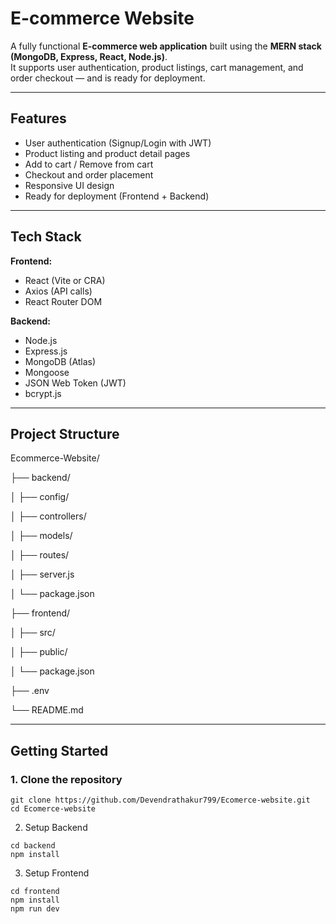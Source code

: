 # E-commerce Website

A fully functional **E-commerce web application** built using the **MERN stack (MongoDB, Express, React, Node.js)**.  
It supports user authentication, product listings, cart management, and order checkout — and is ready for deployment.

---

##  Features

-  User authentication (Signup/Login with JWT)
-  Product listing and product detail pages
-  Add to cart / Remove from cart
-  Checkout and order placement
-  Responsive UI design
-  Ready for deployment (Frontend + Backend)

---

##  Tech Stack

**Frontend:**
- React (Vite or CRA)
- Axios (API calls)
- React Router DOM

**Backend:**
- Node.js
- Express.js
- MongoDB (Atlas)
- Mongoose
- JSON Web Token (JWT)
- bcrypt.js

---

## Project Structure

Ecommerce-Website/

├── backend/

│ ├── config/

│ ├── controllers/

│ ├── models/

│ ├── routes/

│ ├── server.js

│ └── package.json

├── frontend/

│ ├── src/

│ ├── public/

│ └── package.json

├── .env

└── README.md




---

##  Getting Started

### 1. Clone the repository
```
git clone https://github.com/Devendrathakur799/Ecomerce-website.git
cd Ecomerce-website
```

2. Setup Backend
 ```
cd backend
npm install
```
3. Setup Frontend
```
cd frontend
npm install
npm run dev
```


